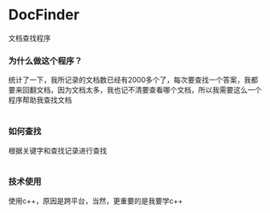 # DocFinder
文档查找程序

### 为什么做这个程序？
统计了一下，我所记录的文档数已经有2000多个了，每次要查找一个答案，我都要来回翻文档，因为文档太多，我也记不清要查看哪个文档，所以我需要这么一个程序帮助我查找文档<br>
<br>

### 如何查找
根据关键字和查找记录进行查找<br>
<br>

### 技术使用
使用c++，原因是跨平台，当然，更重要的是我要学c++<br>
<br>

